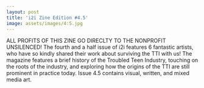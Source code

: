 ```yaml
---
layout: post
title: 'i2i Zine Edition #4.5'
image: assets/images/4:5.jpg
---
```


ALL PROFITS OF THIS ZINE GO DIRECLTY TO THE NONPROFIT UNSILENCED!
The fourth and a half issue of i2i features 6 fantastic artists, who have so kindly shared their work about surviving the TTI with us! The magazine features a brief history of the Troubled Teen Industry, touching on the roots of the industry, and exploring how the origins of the TTI are still prominent in practice today. Issue 4.5 contains visual, written, and mixed media art.
